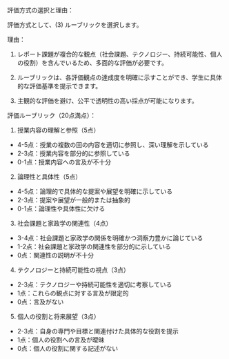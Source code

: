 評価方式の選択と理由：

評価方式として、(3) ルーブリックを選択します。

理由：
1. レポート課題が複合的な観点（社会課題、テクノロジー、持続可能性、個人の役割）を含んでいるため、多面的な評価が必要です。

2. ルーブリックは、各評価観点の達成度を明確に示すことができ、学生に具体的な評価基準を提示できます。

3. 主観的な評価を避け、公平で透明性の高い採点が可能になります。

評価ルーブリック（20点満点）：

1. 授業内容の理解と参照（5点）
- 4-5点：授業の複数の回の内容を適切に参照し、深い理解を示している
- 2-3点：授業内容を部分的に参照している
- 0-1点：授業内容への言及が不十分

2. 論理性と具体性（5点）
- 4-5点：論理的で具体的な提案や展望を明確に示している
- 2-3点：提案や展望が一般的または抽象的
- 0-1点：論理性や具体性に欠ける

3. 社会課題と家政学の関連性（4点）
- 3-4点：社会課題と家政学の関係を明確かつ洞察力豊かに論じている
- 1-2点：社会課題と家政学の関連性を部分的に示している
- 0点：関連性の説明が不十分

4. テクノロジーと持続可能性の視点（3点）
- 2-3点：テクノロジーや持続可能性を適切に考察している
- 1点：これらの観点に対する言及が限定的
- 0点：言及がない

5. 個人の役割と将来展望（3点）
- 2-3点：自身の専門や目標と関連付けた具体的な役割を提示
- 1点：個人の役割への言及が曖昧
- 0点：個人の役割に関する記述がない